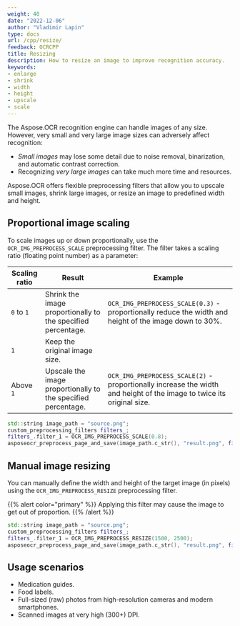 ```yaml
---
weight: 40
date: "2022-12-06"
author: "Vladimir Lapin"
type: docs
url: /cpp/resize/
feedback: OCRCPP
title: Resizing 
description: How to resize an image to improve recognition accuracy.
keywords:
- enlarge
- shrink
- width
- height
- upscale
- scale
---
```


The Aspose.OCR recognition engine can handle images of any size. However, very small and very large image sizes can adversely affect recognition:

- _Small images_ may lose some detail due to noise removal, binarization, and automatic contrast correction.
- Recognizing _very large images_ can take much more time and resources.

Aspose.OCR offers flexible preprocessing filters that allow you to upscale small images, shrink large images, or resize an image to predefined width and height.

## Proportional image scaling

To scale images up or down proportionally, use the `OCR_IMG_PREPROCESS_SCALE` preprocessing filter. The filter takes a scaling ratio (floating point number) as a parameter:

Scaling ratio | Result | Example
------------- | ------ | -------
`0` to `1`    | Shrink the image proportionally to the specified percentage. | `OCR_IMG_PREPROCESS_SCALE(0.3)` - proportionally reduce the width and height of the image down to 30%.
`1`           | Keep the original image size. | 
Above `1`     | Upscale the image proportionally to the specified percentage. | `OCR_IMG_PREPROCESS_SCALE(2)` - proportionally increase the width and height of the image to twice its original size.

```cpp
std::string image_path = "source.png";
custom_preprocessing_filters filters_;
filters_.filter_1 = OCR_IMG_PREPROCESS_SCALE(0.8);
asposeocr_preprocess_page_and_save(image_path.c_str(), "result.png", filters_);
```

## Manual image resizing

You can manually define the width and height of the target image (in pixels) using the `OCR_IMG_PREPROCESS_RESIZE` preprocessing filter.

{{% alert color="primary" %}}
Applying this filter may cause the image to get out of proportion.
{{% /alert %}}

```cpp
std::string image_path = "source.png";
custom_preprocessing_filters filters_;
filters_.filter_1 = OCR_IMG_PREPROCESS_RESIZE(1500, 2500);
asposeocr_preprocess_page_and_save(image_path.c_str(), "result.png", filters_);
```

## Usage scenarios 

- Medication guides.
- Food labels.
- Full-sized (raw) photos from high-resolution cameras and modern smartphones.
- Scanned images at very high (300+) DPI.
